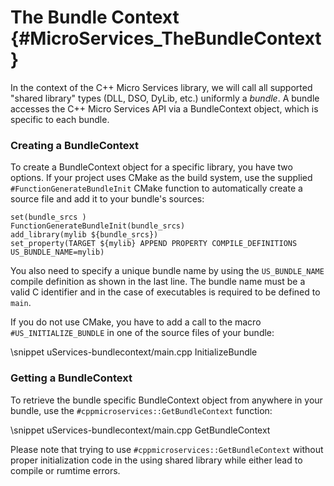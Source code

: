 The Bundle Context    {#MicroServices_TheBundleContext}
===================

In the context of the C++ Micro Services library, we will call all supported "shared library" types
(DLL, DSO, DyLib, etc.) uniformly a *bundle*. A bundle accesses the C++ Micro Services API via a
BundleContext object, which is specific to each bundle.

### Creating a BundleContext

To create a BundleContext object for a specific library, you have two options. If your project uses
CMake as the build system, use the supplied `#FunctionGenerateBundleInit` CMake function to automatically
create a source file and add it to your bundle's sources:

~~~{.cpp}
set(bundle_srcs )
FunctionGenerateBundleInit(bundle_srcs)
add_library(mylib ${bundle_srcs})
set_property(TARGET ${mylib} APPEND PROPERTY COMPILE_DEFINITIONS US_BUNDLE_NAME=mylib)
~~~

You also need to specify a unique bundle name by using the `US_BUNDLE_NAME` compile definition as
shown in the last line. The bundle name must be a valid C identifier and in the case of
executables is required to be defined to `main`.

If you do not use CMake, you have to add a call to the macro `#US_INITIALIZE_BUNDLE` in one of the source
files of your bundle:

\snippet uServices-bundlecontext/main.cpp InitializeBundle

### Getting a BundleContext

To retrieve the bundle specific BundleContext object from anywhere in your bundle, use the
`#cppmicroservices::GetBundleContext` function:

\snippet uServices-bundlecontext/main.cpp GetBundleContext

Please note that trying to use `#cppmicroservices::GetBundleContext` without proper initialization code
in the using shared library while either lead to compile or rumtime errors.
